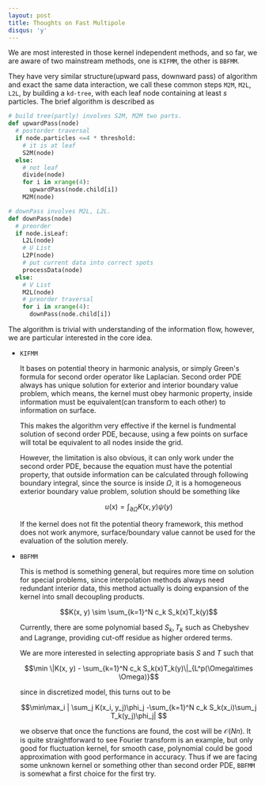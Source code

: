 ```yaml
---
layout: post
title: Thoughts on Fast Multipole
disqus: 'y'
---
```


We are most interested in those kernel independent methods, and so far, we are aware of two mainstream methods, one is ``KIFMM``, the other is ``BBFMM``.

They have very similar structure(upward pass, downward pass) of algorithm and exact the same data interaction, we call these common steps ``M2M``, ``M2L``, ``L2L``, by building a ``kd-tree``, with each leaf node containing at least $s$ particles. The brief algorithm is described as

``` python
# build tree(partly) involves S2M, M2M two parts.
def upwardPass(node)
  # postorder traversal
  if node.particles <=4 * threshold:
    # it is at leaf
    S2M(node)
  else:
    # not leaf
    divide(node)
    for i in xrange(4):
      upwardPass(node.child[i])
    M2M(node)
```

``` python
# downPass involves M2L, L2L.
def downPass(node)
  # preorder
  if node.isLeaf:
    L2L(node)
    # U List
    L2P(node)
    # put current data into correct spots
    processData(node)
  else:
    # V List
    M2L(node)
    # preorder traversal
    for i in xrange(4):
      downPass(node.child[i])
```

The algorithm is trivial with understanding of the information flow, however, we are particular interested in the core idea.

- ``KIFMM``

  It bases on potential theory in harmonic analysis, or simply Green's formula for second order operator like Laplacian. Second order PDE always has unique solution for exterior and interior boundary value problem, which means, the kernel must obey harmonic property, inside information must be equivalent(can transform to each other) to information on surface.

  This makes the algorithm very effective if the kernel is fundmental solution of second order PDE, because, using a few points on surface will total be equivalent to all nodes inside the grid.

  However, the limitation is also obvious, it can only work under the second order PDE, because the equation must have the potential property, that outside information can be calculated through following boundary integral, since the source is inside $\Omega$, it is a homogeneous exterior boundary value problem, solution should be something like

  $$u(x) = \int_{\partial\Omega} K(x, y) \psi(y)$$

  If the kernel does not fit the potential theory framework, this method does not work anymore, surface/boundary value cannot be used for the evaluation of the solution merely.

- ``BBFMM``

  This is method is something general, but requires more time on solution for special problems, since interpolation methods always need redundant interior data, this method actually is doing expansion of the kernel into small decoupling products.

  $$K(x, y) \sim \sum_{k=1}^N c_k S_k(x)T_k(y)$$

  Currently, there are some polynomial based $S_k, T_k$ such as Chebyshev and Lagrange, providing cut-off residue as higher ordered terms.

  We are more interested in selecting appropriate basis $S$ and $T$ such that

  $$\min \|K(x, y) - \sum_{k=1}^N c_k S_k(x)T_k(y)\|_{L^p(\Omega\times \Omega)}$$

  since in discretized model, this turns out to be

  $$\min\max_i | \sum_j K(x_i, y_j)\phi_j -\sum_{k=1}^N c_k S_k(x_i)\sum_j T_k(y_j)\phi_j| $$

  we observe that once the functions are found, the cost will be $\mathcal{O}(N n)$. It is quite straightforward to see Fourier transform is an example, but only good for fluctuation kernel, for smooth case, polynomial could be good approximation with good performance in accuracy. Thus if we are facing some unknown kernel or something other than second order PDE, ``BBFMM`` is somewhat a first choice for the first try.

